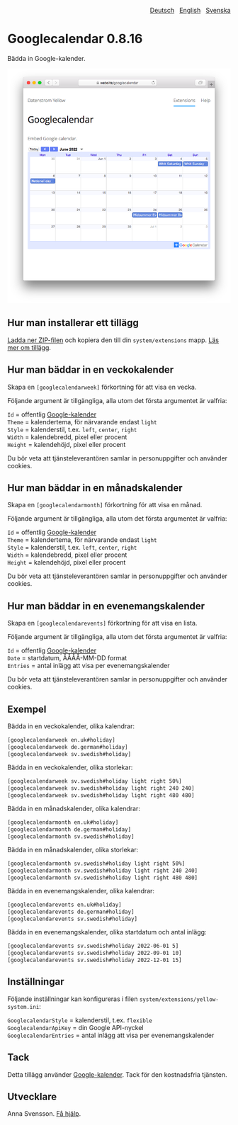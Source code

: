 <p align="right"><a href="README-de.md">Deutsch</a> &nbsp; <a href="README.md">English</a> &nbsp; <a href="README-sv.md">Svenska</a></p>

# Googlecalendar 0.8.16

Bädda in Google-kalender.

<p align="center"><img src="googlecalendar-screenshot.png?raw=true" alt="Skärmdump"></p>

## Hur man installerar ett tillägg

[Ladda ner ZIP-filen](https://github.com/annaesvensson/yellow-googlecalendar/archive/main.zip) och kopiera den till din `system/extensions` mapp. [Läs mer om tillägg](https://github.com/annaesvensson/yellow-update/tree/main/README-sv.md).

## Hur man bäddar in en veckokalender

Skapa en `[googlecalendarweek]` förkortning för att visa en vecka.

Följande argument är tillgängliga, alla utom det första argumentet är valfria:

`Id` = offentlig [Google-kalender](https://calendar.google.com/)  
`Theme` = kalendertema, för närvarande endast `light`  
`Style` = kalenderstil, t.ex. `left`, `center`, `right`  
`Width` = kalendebredd, pixel eller procent  
`Height` = kalendehöjd, pixel eller procent  

Du bör veta att tjänsteleverantören samlar in personuppgifter och använder cookies.

## Hur man bäddar in en månadskalender

Skapa en `[googlecalendarmonth]` förkortning för att visa en månad.

Följande argument är tillgängliga, alla utom det första argumentet är valfria:

`Id` = offentlig [Google-kalender](https://calendar.google.com/)  
`Theme` = kalendertema, för närvarande endast `light`  
`Style` = kalenderstil, t.ex. `left`, `center`, `right`  
`Width` = kalendebredd, pixel eller procent  
`Height` = kalendehöjd, pixel eller procent  

Du bör veta att tjänsteleverantören samlar in personuppgifter och använder cookies.

## Hur man bäddar in en evenemangskalender

Skapa en `[googlecalendarevents]` förkortning för att visa en lista.

Följande argument är tillgängliga, alla utom det första argumentet är valfria:

`Id` = offentlig [Google-kalender](https://calendar.google.com/)  
`Date` = startdatum, ÅÅÅÅ-MM-DD format  
`Entries` = antal inlägg att visa per evenemangskalender  

Du bör veta att tjänsteleverantören samlar in personuppgifter och använder cookies.

## Exempel

Bädda in en veckokalender, olika kalendrar:

    [googlecalendarweek en.uk#holiday]
    [googlecalendarweek de.german#holiday]
    [googlecalendarweek sv.swedish#holiday]

Bädda in en veckokalender, olika storlekar:

    [googlecalendarweek sv.swedish#holiday light right 50%]
    [googlecalendarweek sv.swedish#holiday light right 240 240]
    [googlecalendarweek sv.swedish#holiday light right 480 480]

Bädda in en månadskalender, olika kalendrar:

    [googlecalendarmonth en.uk#holiday]
    [googlecalendarmonth de.german#holiday]
    [googlecalendarmonth sv.swedish#holiday]

Bädda in en månadskalender, olika storlekar:

    [googlecalendarmonth sv.swedish#holiday light right 50%]
    [googlecalendarmonth sv.swedish#holiday light right 240 240]
    [googlecalendarmonth sv.swedish#holiday light right 480 480]

Bädda in en evenemangskalender, olika kalendrar:

    [googlecalendarevents en.uk#holiday]
    [googlecalendarevents de.german#holiday]
    [googlecalendarevents sv.swedish#holiday]

Bädda in en evenemangskalender, olika startdatum och antal inlägg:

    [googlecalendarevents sv.swedish#holiday 2022-06-01 5]
    [googlecalendarevents sv.swedish#holiday 2022-09-01 10]
    [googlecalendarevents sv.swedish#holiday 2022-12-01 15]

## Inställningar

Följande inställningar kan konfigureras i filen `system/extensions/yellow-system.ini`:

`GooglecalendarStyle` = kalenderstil, t.ex. `flexible`  
`GooglecalendarApiKey` = din Google API-nyckel  
`GooglecalendarEntries` = antal inlägg att visa per evenemangskalender  

## Tack

Detta tillägg använder [Google-kalender](https://calendar.google.com/). Tack för den kostnadsfria tjänsten.

## Utvecklare

Anna Svensson. [Få hjälp](https://datenstrom.se/sv/yellow/help/).
